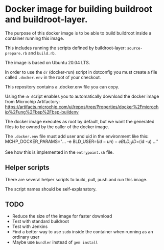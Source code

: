 # Docker image for building buildroot and buildroot-layer.

The purpose of this docker image is to be able to build buildroot inside a container running this image.

This includes running the scripts defined by buildroot-layer: `source-prepare.rb` and `build.rb`.

The image is based on Ubuntu 20.04 LTS.

In order to use the `dr` (docker-run) script in dotconfig you must create a file called `.docker.env` in the root of your checkout.

This repository contains a .docker.env file you can copy.

Using the `dr` script enables you to automatically download the docker image from Microchip Artifactory:
https://artifacts.microchip.com/ui/repos/tree/Properties/docker%2Fmicrochip%2Fung%2Fbsp%2Fbsp-buildenv

The docker image executes as root by default, but we want the generated files
to be owned by the caller of the docker image.

The `.docker.env` file must add user and uid in the environment like this:
MCHP_DOCKER_PARAMS="... -e BLD_USER=$(id -un) -e BLD_UID=$(id -u) ..."

See how this is implemented in the `entrypoint.sh` file.

## Helper scripts

There are several helper scripts to build, pull, push and run this image.

The script names should be self-explanatory.

## TODO

* Reduce the size of the image for faster download
* Test with standard buildroot
* Test with Jenkins
* Find a better way to use `sudo` inside the container when running as an ordinary user
* Maybe use `bundler` instead of `gem install`

